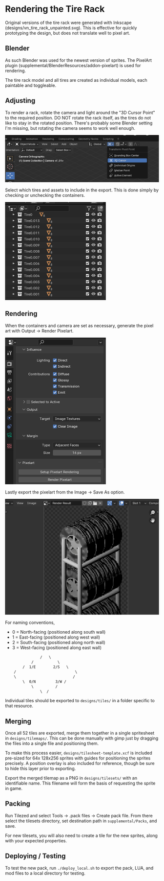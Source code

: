# Rendering the Tire Rack

Original versions of the tire rack were generated with Inkscape (designs/vn_tire_rack_unpainted.svg).
This is effective for quickly prototyping the design, but does not translate well to pixel art.

## Blender

As such Blender was used for the newest version of sprites.
The PixelArt plugin (supplemental/BlenderResources/addon-pixelart) is used for rendering.

The tire rack model and all tires are created as individual models, each paintable and toggleable.

## Adjusting

To render a rack, rotate the camera and light around the "3D Cursor Point" to the required position.
DO NOT rotate the rack itself, as the tires do not like to stay in the rotated position.
There's probably some Blender setting I'm missing, but rotating the camera seems to work well enough.

![screenshot_2024-01-18 23-23-30.png](images/screenshot_2024-01-18_23-23-30.png)


Select which tires and assets to include in the export. This is done simply by checking or unchecking the containers.

![screenshot_2024-01-18_23-23-48.png](images/screenshot_2024-01-18_23-23-48.png)

## Rendering

When the containers and camera are set as necessary, generate the pixel art with Output -> Render Pixelart.

![screenshot_2024-01-18_23-24-01.png](images/screenshot_2024-01-18_23-24-01.png)

Lastly export the pixelart from the Image -> Save As option.

![screenshot_2024-01-18_23-24-20.png](images/screenshot_2024-01-18_23-24-20.png)

For naming conventions,

* 0 = North-facing (positioned along south wall)
* 1 = East-facing (positioned along west wall)
* 2 = South-facing (positioned along north wall)
* 3 = West-facing (positioned along east wall)

```
                /   \
            /           \
        /  1/E        2/S   \
    /                           \
    \                          /
        \  0/N         3/W /
            \          /
                \  /
```

Individual tiles should be exported to `designs/tiles/` in a folder specific to that resource.

## Merging

Once all 52 tiles are exported, merge them together in a single spritesheet in `designs/tilemaps/`.
This can be done manually with gimp just by dragging the files into a single file and positioning them.

To make this process easier, `designs/tilesheet-template.xcf` is included pre-sized for 64x 128x256
sprites with guides for positioning the sprites precisely.  A position overlay is also included for reference,
though be sure to hide this layer prior to exporting.

Export the merged tilemap as a PNG in `designs/tilesets/` with an identifiable name. 
This filename will form the basis of requesting the sprite in game.

## Packing

Run Tilezed and select Tools -> .pack files -> Create pack file.  From there select the tilesets directory,
set destination path in `supplemental/Packs`, and save.

For new tilesets, you will also need to create a tile for the new sprites, along with your expected properties.

## Deploying / Testing

To test the new pack, run `./deploy_local.sh` to export the pack, LUA, and mod files to a local directory for testing.